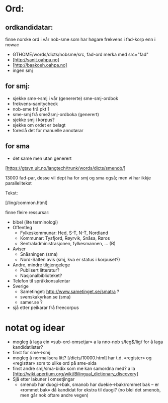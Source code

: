 # Ord:

## ordkandidatar:
finne norske ord i vår nob-sme som har høgare frekvens i fad-korp enn i nowac   

* GTHOME/words/dicts/nobsme/src, fad-ord merka med src="fad"
* [http://sanit.oahpa.no]
* [http://baakoeh.oahpa.no]
* ingen smj

##  for smj:

* sjekke sme->smj i vår (genererte) sme-smj-ordbok
* frekvens-sanitycheck
* nob-sme frå pkt 1
* sme-smj frå sme2smj-ordboka (generert)
* sjekke smj i korpus?
* sjekke om ordet er belagt
* foreslå det for manuelle annotørar

##  for sma
* det same men utan generert

[https://gtsvn.uit.no/langtech/trunk/words/dicts/smenob/]

13000 fad-par, desse vil dept ha for smj og sma også; men vi har ikkje parallelltekst

Tekst:

[/ling/common.html]

finne fleire ressursar:

* bibel (lite terminologi)
* Offentleg
    - Fylkeskommunar: Hed, S-T, N-T, Nordland
    - Kommunar: Tysfjord, Røyrvik, Snåsa, Røros
    - Sentraladministrasjonen, fylkesmannen, ... (B)
* Aviser
    - Snåsningen (sma)
    - Nord-Salten avis (smj, kva er status i korpuset?)
* Andre, mindre tilgjengelege
    - Publisert litteratur?
    - Nasjonalbiblioteket?
* Telefon til språkkonsulentar
* Sverige
    - Sametinget:  http://www.sametinget.se/smatra ?
    - svenskakyrkan.se (sma)
    - samer.se ?
* sjå etter peikarar frå freecorpus

# notat og idear

* mogleg å laga ein «sub-ord-omsetjar» a la nno-nob s/leg$/lig/ for å laga kandidatlister?
* finst for sme→smj 
* mogleg å normalisera litt? [/dicts/10000.html] har t.d. «register» og «registtar» som to ulike ord på sme-sida
* finst andre smj/sma-bidix som me kan samordna med? a la 
  [http://wiki.apertium.org/wiki/Bilingual_dictionary_discovery] 
* Sjå etter lakuner i omsetjingar
    - smenob har duogi→bak, smanob har duekie→bak/rommet bak – 
   er «rommet bak» då kandidat for ekstra <tg> til duogi? 
   (no blei det smenob, men går nok oftare andre vegen)
